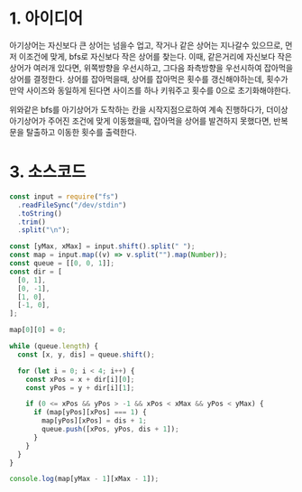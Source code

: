 # 1. 아이디어

아기상어는 자신보다 큰 상어는 넘을수 업고, 작거나 같은 상어는 지나갈수 있으므로, 먼저 이조건에 맞게, bfs로 자신보다 작은 상어를 찾는다. 이때, 같은거리에 자신보다 작은 상어가 여러개 있다면, 위쪽방향을 우선시하고, 그다음 좌측방향을 우선시하여 잡아먹을 상어를 결정한다. 상어를 잡아먹을때, 상어를 잡아먹은 횟수를 갱신해야하는데, 횟수가 만약 사이즈와 동일하게 된다면 사이즈를 하나 키워주고 횟수를 0으로 초기화해야한다.

위와같은 bfs를 아기상어가 도착하는 칸을 시작지점으로하여 계속 진행하다가, 더이상 아기상어가 주어진 조건에 맞게 이동했을때, 잡아먹을 상어를 발견하지 못했다면, 반복문을 탈출하고 이동한 횟수를 출력한다.

# 3. 소스코드

```javascript
const input = require("fs")
  .readFileSync("/dev/stdin")
  .toString()
  .trim()
  .split("\n");

const [yMax, xMax] = input.shift().split(" ");
const map = input.map((v) => v.split("").map(Number));
const queue = [[0, 0, 1]];
const dir = [
  [0, 1],
  [0, -1],
  [1, 0],
  [-1, 0],
];

map[0][0] = 0;

while (queue.length) {
  const [x, y, dis] = queue.shift();

  for (let i = 0; i < 4; i++) {
    const xPos = x + dir[i][0];
    const yPos = y + dir[i][1];

    if (0 <= xPos && yPos > -1 && xPos < xMax && yPos < yMax) {
      if (map[yPos][xPos] === 1) {
        map[yPos][xPos] = dis + 1;
        queue.push([xPos, yPos, dis + 1]);
      }
    }
  }
}

console.log(map[yMax - 1][xMax - 1]);
```
